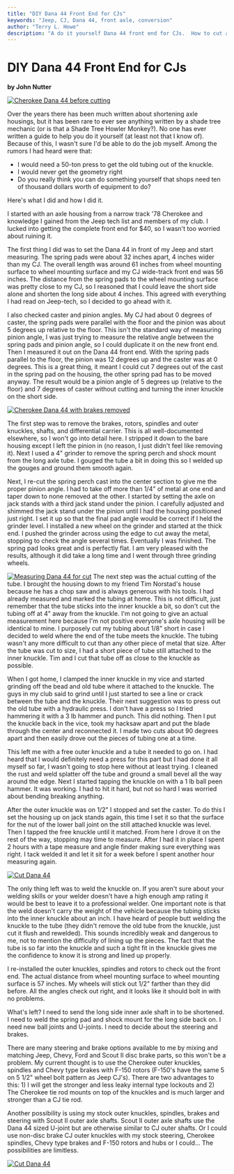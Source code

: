 ```yaml
---
title: "DIY Dana 44 Front End for CJs"
keywords: "Jeep, CJ, Dana 44, front axle, conversion"
author: "Terry L. Howe"
description: "A do it yourself Dana 44 front end for CJs.  How to cut a Wagoneer Dana 44 to fit your CJ."
---
```

# DIY Dana 44 Front End for CJs

**by John Nutter**

[![Cherokee Dana 44 before cutting](../../../img/axle/updates/sjd44front1_.jpg)](../../../img/axle/updates/sjd44front1.jpg) 

Over the years there has been much written about shortening axle housings, but it has been rare to ever see anything written by a shade tree mechanic (or is that a Shade Tree Howler Monkey?). No one has ever written a guide to help you do it yourself (at least not that I know of). Because of this, I wasn't sure I'd be able to do the job myself. Among the rumors I had heard were that: 

  * I would need a 50-ton press to get the old tubing out of the knuckle.
  * I would never get the geometry right
  * Do you really think you can do something yourself that shops need ten of thousand dollars worth of equipment to do?

Here's what I did and how I did it. 

I started with an axle housing from a narrow track '78 Cherokee and knowledge I gained from the Jeep tech list and members of my club. I lucked into getting the complete front end for $40, so I wasn't too worried about ruining it. 

The first thing I did was to set the Dana 44 in front of my Jeep and start measuring. The spring pads were about 32 inches apart, 4 inches wider than my CJ. The overall length was around 61 inches from wheel mounting surface to wheel mounting surface and my CJ wide-track front end was 56 inches. The distance from the spring pads to the wheel mounting surface was pretty close to my CJ, so I reasoned that I could leave the short side alone and shorten the long side about 4 inches. This agreed with everything I had read on Jeep-tech, so I decided to go ahead with it.

I also checked caster and pinion angles. My CJ had about 0 degrees of caster, the spring pads were parallel with the floor and the pinion was about 5 degrees up relative to the floor. This isn't the standard way of measuring pinion angle, I was just trying to measure the relative angle between the spring pads and pinion angle, so I could duplicate it on the new front end. Then I measured it out on the Dana 44 front end. With the spring pads parallel to the floor, the pinion was 12 degrees up and the caster was at 0 degrees. This is a great thing, it meant I could cut 7 degrees out of the cast in the spring pad on the housing, the other spring pad has to be moved anyway. The result would be a pinion angle of 5 degrees up (relative to the floor) and 7 degrees of caster without cutting and turning the inner knuckle on the short side.

[![Cherokee Dana 44 with brakes removed](../../../img/axle/updates/sjd44front2_.jpg)](../../../img/axle/updates/sjd44front2.jpg) 

The first step was to remove the brakes, rotors, spindles and outer knuckles, shafts, and differential carrier. This is all well-documented elsewhere, so I won't go into detail here. I stripped it down to the bare housing except I left the pinion in (no reason, I just didn't feel like removing it). Next I used a 4" grinder to remove the spring perch and shock mount from the long axle tube. I gouged the tube a bit in doing this so I welded up the gouges and ground them smooth again.

Next, I re-cut the spring perch cast into the center section to give me the proper pinion angle. I had to take off more than 1/4" of metal at one end and taper down to none removed at the other. I started by setting the axle on jack stands with a third jack stand under the pinion. I carefully adjusted and shimmed the jack stand under the pinion until I had the housing positioned just right. I set it up so that the final pad angle would be correct if I held the grinder level. I installed a new wheel on the grinder and started at the thick end. I pushed the grinder across using the edge to cut away the metal, stopping to check the angle several times. Eventually I was finished. The spring pad looks great and is perfectly flat. I am very pleased with the results, although it did take a long time and I went through three grinding wheels.

[![Measuring Dana 44 for cut](../../../img/axle/updates/sjd44front4_.jpg)](../../../img/axle/updates/sjd44front4.jpg) The next step was the actual cutting of the tube. I brought the housing down to my friend Tim Norstad's house because he has a chop saw and is always generous with his tools. I had already measured and marked the tubing at home. This is not difficult, just remember that the tube sticks into the inner knuckle a bit, so don't cut the tubing off at 4" away from the knuckle. I'm not going to give an actual measurement here because I'm not positive everyone's axle housing will be identical to mine. I purposely cut my tubing about 1/8" short in case I decided to weld where the end of the tube meets the knuckle. The tubing wasn't any more difficult to cut than any other piece of metal that size. After the tube was cut to size, I had a short piece of tube still attached to the inner knuckle. Tim and I cut that tube off as close to the knuckle as possible.

When I got home, I clamped the inner knuckle in my vice and started grinding off the bead and old tube where it attached to the knuckle. The guys in my club said to grind until I just started to see a line or crack between the tube and the knuckle. Their next suggestion was to press out the old tube with a hydraulic press. I don't have a press so I tried hammering it with a 3 lb hammer and punch. This did nothing. Then I put the knuckle back in the vice, took my hacksaw apart and put the blade through the center and reconnected it. I made two cuts about 90 degrees apart and then easily drove out the pieces of tubing one at a time. 

This left me with a free outer knuckle and a tube it needed to go on. I had heard that I would definitely need a press for this part but I had done it all myself so far, I wasn't going to stop here without at least trying. I cleaned the rust and weld splatter off the tube and ground a small bevel all the way around the edge. Next I started tapping the knuckle on with a 1 lb ball peen hammer. It was working. I had to hit it hard, but not so hard I was worried about bending breaking anything. 

After the outer knuckle was on 1/2" I stopped and set the caster. To do this I set the housing up on jack stands again, this time I set it so that the surface for the nut of the lower ball joint on the still attached knuckle was level. Then I tapped the free knuckle until it matched. From here I drove it on the rest of the way, stopping may time to measure. After I had it in place I spent 2 hours with a tape measure and angle finder making sure everything was right. I tack welded it and let it sit for a week before I spent another hour measuring again.

[![Cut Dana 44](../../../img/axle/updates/sjd44front5_.jpg)](../../../img/axle/updates/sjd44front5.jpg) 

The only thing left was to weld the knuckle on. If you aren't sure about your welding skills or your welder doesn't have a high enough amp rating it would be best to leave it to a professional welder. One important note is that the weld doesn't carry the weight of the vehicle because the tubing sticks into the inner knuckle about an inch. I have heard of people butt welding the knuckle to the tube (they didn't remove the old tube from the knuckle, just cut it flush and rewelded). This sounds incredibly weak and dangerous to me, not to mention the difficulty of lining up the pieces. The fact that the tube is so far into the knuckle and such a tight fit in the knuckle gives me the confidence to know it is strong and lined up properly.

I re-installed the outer knuckles, spindles and rotors to check out the front end. The actual distance from wheel mounting surface to wheel mounting surface is 57 inches. My wheels will stick out 1/2" farther than they did before. All the angles check out right, and it looks like it should bolt in with no problems. 

What's left? I need to send the long side inner axle shaft in to be shortened. I need to weld the spring pad and shock mount for the long side back on. I need new ball joints and U-joints. I need to decide about the steering and brakes. 

There are many steering and brake options available to me by mixing and matching Jeep, Chevy, Ford and Scout II disc brake parts, so this won't be a problem. My current thought is to use the Cherokee outer knuckles, spindles and Chevy type brakes with F-150 rotors (F-150's have the same 5 on 5 1/2" wheel bolt pattern as Jeep CJ's). There are two advantages to this: 1) I will get the stronger and less leaky internal type lockouts and 2) The Cherokee tie rod mounts on top of the knuckles and is much larger and stronger than a CJ tie rod. 

Another possibility is using my stock outer knuckles, spindles, brakes and steering with Scout II outer axle shafts. Scout II outer axle shafts use the Dana 44 sized U-joint but are otherwise similar to CJ outer shafts. Or I could use non-disc brake CJ outer knuckles with my stock steering, Cherokee spindles, Chevy type brakes and F-150 rotors and hubs or I could... The possibilities are limitless. 

[![Cut Dana 44](../../../img/axle/updates/sjd44front6_.jpg)](../../../img/axle/updates/sjd44front6.jpg)